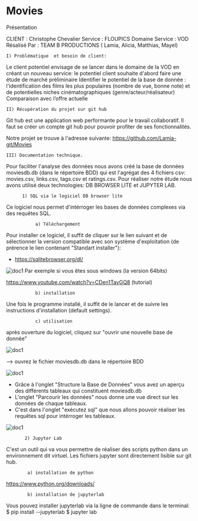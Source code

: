 # Movies


Présentation

CLIENT : Christophe Chevalier
Service : FLOUPICS
Domaine Service  : VOD
Résalisé Par : TEAM B PRODUCTIONS ( Lamia, Alicia, Matthias, Mayel)

    I) Problématique  et besoin de client:
    
Le client potentiel envisage de se lancer dans le domaine de la VOD en créant un nouveau service:
le potentiel client souhaite d'abord faire une étude de marché préliminaire
Identifier le potentiel de la base de donnée : l'identification des films les plus populaires (nombre de vue, bonne note) et de potentielles niches cinématographiques (genre/acteur/réalisateur)
Comparaison avec l’offre actuelle 

    II) Récupération du projet sur git hub

Git hub est une application web performante pour le travail collaboratif.
Il faut se créer un compte git hub pour pouvoir profiter de ses fonctionnalités.

Notre projet se trouve à l'adresse suivante:
https://github.com/Lamia-git/Movies

    III) Documentation technique.

Pour faciliter l'analyse des données nous avons créé la base de données moviesdb.db (dans le répertoire BDD) qui est l'agrégat des 4 fichiers csv: movies.csv, links.csv, tags.csv et ratings.csv.
Pour réaliser notre étude nous avons utilisé deux technologies: DB BROWSER LITE et JUPYTER LAB.

          1) SQL via le logiciel DB browser lite

Ce logiciel nous permet d'intérroger les bases de données complexes via des requêtes SQL.

               a) Téléchargement
Pour installer ce logiciel, il suffit de cliquer sur le lien suivant et de sélectionner la version compatible avec son système d'exploitation (de prérence le lien contenant "Standart installer"):
- https://sqlitebrowser.org/dl/

![doc1](Movies/images/doctechinsta1)
Par exemple si vous êtes sous  windows (la version 64bits) 

https://www.youtube.com/watch?v=CDen1TavGQ8 (tutorial)

               b) installation
Une fois le programme installé, il suffit de le lancer et de suivre les instructions d'installation (default settings).

               c) utilisation
après ouverture du logiciel, cliquez sur "ouvrir une nouvelle base de donnée"

![doc1](Movies/images/doctechinsta2)

--> ouvrez le fichier moviesdb.db dans le répertoire BDD

![doc1](Movies/images/doctechinsta3)

   - Grâce à l'onglet "Structure la Base de Données" vous avez un aperçu des différents tableaux qui constituent moviesdb.db
   - L'onglet "Parcourir les données" nous donne une vue direct sur les données de chaque tableaux.
   - C'est dans l'onglet "exécutez sql" que nous allons pouvoir réaliser les requêtes sql pour intérroger les tableaux.
   
![doc1](Movies/images/doctechinsta4)

           2) Jupyter Lab
        
C'est un outil qui va vous permettre de réaliser des scripts python dans un environnement dit virtuel.
Les fichiers jupyter sont directement lisible sur git hub.

            a) installation de python

https://www.python.org/downloads/

            b) installation de jupyterlab
            
Vous pouvez installer jupyterlab via la ligne de commande dans le terminal:
$ pip install --jupyterlab
$ jupyter lab